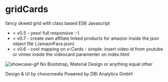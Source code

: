 # gridCards
fancy skwed grid with class based ES6 Javascript
<ul>
<li>< v0.5 - yess! full responsive :-)</li>
<li>< v0.7 - create own affilate linked products for amazon inside the json object file (./amaznFavs.json)</li>
<li>< v0.6 - cool mapping on v-Cards - simple: insert video id from youtube or vimeo inside the videocard paramenter on index.html</li>
</ul>
<img src="https://github.com/chooomedia/gridCards/blob/v0.6/showcase-gridCards.gif?raw=true" alt="showcase-gif" />
No Bootstrap, Material Design or anything equal other

Design & UI by chooomedia
Powered by DBI Analytics GmbH
